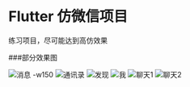 # Flutter 仿微信项目
 练习项目，尽可能达到高仿效果


###部分效果图

![消息 -w150](https://raw.githubusercontent.com/error-code/chat/main/img/1.jpg)
![通讯录](https://raw.githubusercontent.com/error-code/chat/main/img/2.jpg)
![发现](https://raw.githubusercontent.com/error-code/chat/main/img/3.jpg)
![我](https://raw.githubusercontent.com/error-code/chat/main/img/4.jpg)
![聊天1](https://raw.githubusercontent.com/error-code/chat/main/img/5.jpg)
![聊天2](https://raw.githubusercontent.com/error-code/chat/main/img/6.jpg)